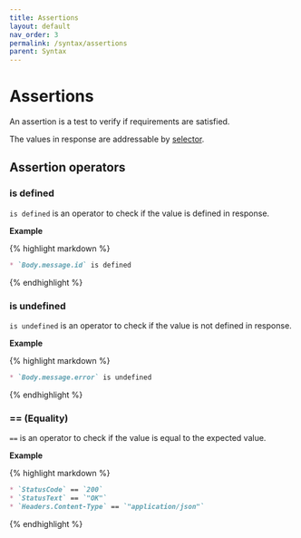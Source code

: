```yaml
---
title: Assertions
layout: default
nav_order: 3
permalink: /syntax/assertions
parent: Syntax
---
```


# Assertions

An assertion is a test to verify if requirements are satisfied.

The values in response are addressable by [selector](./selectors.md).

## Assertion operators

### is defined

`is defined` is an operator to check if the value is defined in response.

**Example**

{% highlight markdown %}
```markdown
* `Body.message.id` is defined
```
{% endhighlight %}

### is undefined

`is undefined` is an operator to check if the value is not defined in response.

**Example**

{% highlight markdown %}
```markdown
* `Body.message.error` is undefined
```
{% endhighlight %}

### == (Equality)

`==` is an operator to check if the value is equal to the expected value.

**Example**

{% highlight markdown %}
```markdown
* `StatusCode` == `200`
* `StatusText` == `"OK"`
* `Headers.Content-Type` == `"application/json"`
```
{% endhighlight %}